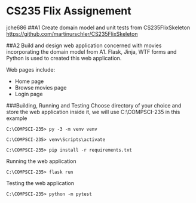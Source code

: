 # CS235 Flix Assignement
jche686
##A1
Create domain model and unit tests from CS235FlixSkeleton
https://github.com/martinurschler/CS235FlixSkeleton

##A2
Build and design web application concerned with movies incorporating the domain model from A1.
Flask, Jinja, WTF forms and Python is used to created this web application.

Web pages include:
- Home page
- Browse movies page
- Login page

###Building, Running and Testing
Choose directory of your choice and store the web application inside it, we will use C:\COMPSCI-235 in this example
```
C:\COMPSCI-235> py -3 -m venv venv

C:\COMPSCI-235> venv\Scripts\activate

C:\COMPSCI-235> pip install -r requirements.txt
```
Running the web application
```
C:\COMPSCI-235> flask run
```
Testing the web application
```
C:\COMPSCI-235> python -m pytest
```
